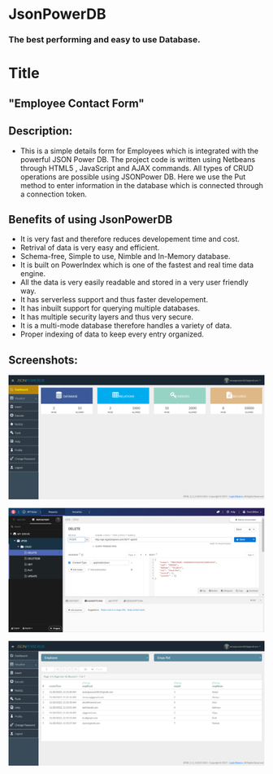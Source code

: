 # JsonPowerDB 
### The best performing and easy to use Database.

# Title
## "Employee Contact Form" 

## Description:

- This is a simple details form for Employees which is integrated with the powerful JSON Power DB. The project code is written using Netbeans through HTML5 , JavaScript and AJAX commands. All types of CRUD operations are possible using JSONPower DB. Here we use the Put method to enter information in the database which is connected through a connection token. 

## Benefits of using JsonPowerDB

- It is very fast and therefore reduces developement time and cost.
- Retrival of data is very easy and efficient.
- Schema-free, Simple to use, Nimble and In-Memory database.
- It is built on PowerIndex which is one of the fastest and real time data engine.
- All the data is very easily readable and stored in a very user friendly way.
- It has serverless support and thus faster developement.
- It has inbuilt support for querying multiple databases.
- It has multiple security layers and thus very secure.
- It is a multi-mode database therefore handles a variety of data.
- Proper indexing of data to keep every entry organized.

## Screenshots:

![Dashboard](https://github.com/Galvan7/My-Netbeans-Project/blob/master/Screenshots/Dashboard.png)

![Talend CRUD Opeartions](https://github.com/Galvan7/My-Netbeans-Project/blob/master/Screenshots/CRUD.png)

![Visualize](https://github.com/Galvan7/My-Netbeans-Project/blob/master/Screenshots/Db.png)
